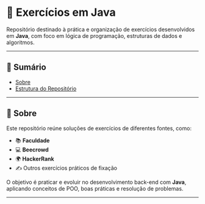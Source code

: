 # 📝 Exercícios em Java

Repositório destinado à prática e organização de exercícios desenvolvidos em **Java**, com foco em lógica de programação, estruturas de dados e algoritmos.

---

## 📌 Sumário
- [Sobre](#sobre)
- [Estrutura do Repositório](#estrutura-do-repositório)


---

## 📖 Sobre

Este repositório reúne soluções de exercícios de diferentes fontes, como:

- 📚 **Faculdade**  
- 💻 **Beecrowd**  
- 🌍 **HackerRank**  
- ✍️ Outros exercícios práticos de fixação  

O objetivo é praticar e evoluir no desenvolvimento back-end com **Java**, aplicando conceitos de POO, boas práticas e resolução de problemas.

---


